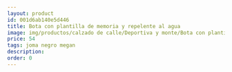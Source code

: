 ```yaml
---
layout: product
id: 001d6ab140e5d446
title: Bota con plantilla de memoria y repelente al agua
image: img/productos/calzado de calle/Deportiva y monte/Bota con plantilla de memoria y repelente al agua=54=joma negro megan.webp
price: 54
tags: joma negro megan
description: 
order: 0
---
```

